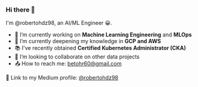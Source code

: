 ### Hi there 👋

I'm @robertohdz98, an AI/ML Engineer 😀.

- 🔭 I’m currently working on **Machine Learning Engineering** and **MLOps**
- 🌱 I’m currently deepening my knowledge in **GCP and AWS**
- 📚 I've recently obtained **Certified Kubernetes Administrator (CKA)**
- 👯 I’m looking to collaborate on other data projects
- 📤 How to reach me: betohr60@gmail.com

:link: Link to my Medium profile: [@robertohdz98](https://medium.com/@robertohdz98)

<!--
**robertohdz98/robertohdz98** is a ✨ _special_ ✨ repository because its `README.md` (this file) appears on your GitHub profile.

Here are some ideas to get you started:

- 🔭 I’m currently working on ...
- 🌱 I’m currently learning ...
- 👯 I’m looking to collaborate on ...
- 🤔 I’m looking for help with ...
- 💬 Ask me about ...
- 📫 How to reach me: ...
- 😄 Pronouns: ...
- ⚡ Fun fact: ...
-->
